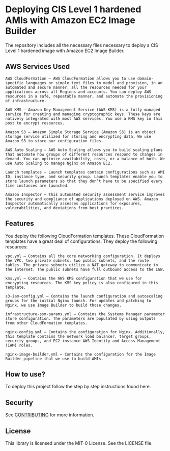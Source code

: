 # Deploying CIS Level 1 hardened AMIs with Amazon EC2 Image Builder
The repository includes all the necessary files necessary to deploy a CIS Level 1 hardened image with Amazon EC2 Image Builder. 

## AWS Services Used

    AWS CloudFormation – AWS CloudFormation allows you to use domain-specific languages or simple text files to model and provision, in an automated and secure manner, all the resources needed for your applications across all Regions and accounts. You can deploy AWS resources in a safe, repeatable manner, and automate the provisioning of infrastructure.

    AWS KMS – Amazon Key Management Service (AWS KMS) is a fully managed service for creating and managing cryptographic keys. These keys are natively integrated with most AWS services. You use a KMS key in this post to encrypt resources.

    Amazon S3 – Amazon Simple Storage Service (Amazon S3) is an object storage service utilized for storing and encrypting data. We use Amazon S3 to store our configuration files.

    AWS Auto Scaling – AWS Auto Scaling allows you to build scaling plans that automate how groups of different resources respond to changes in demand. You can optimize availability, costs, or a balance of both. We use Auto Scaling to manage Nginx on Amazon EC2.

    Launch templates – Launch templates contain configurations such as AMI ID, instance type, and security group. Launch templates enable you to store launch parameters so that they don’t have to be specified every time instances are launched.

    Amazon Inspector – This automated security assessment service improves the security and compliance of applications deployed on AWS. Amazon Inspector automatically assesses applications for exposures, vulnerabilities, and deviations from best practices.

## Features
You deploy the following CloudFormation templates. These CloudFormation templates have a great deal of configurations. They deploy the following resources:

    vpc.yml – Contains all the core networking configuration. It deploys the VPC, two private subnets, two public subnets, and the route tables. The private subnets utilize a NAT gateway to communicate to the internet. The public subnets have full outbound access to the IGW.

    kms.yml – Contains the AWS KMS configuration that we use for encrypting resources. The KMS key policy is also configured in this template.

    s3-iam-config.yml – Contains the launch configuration and autoscaling groups for the initial Nginx launch. For updates and patching to Nginx, we use Image Builder to build those changes.

    infrastructure-ssm-params.yml – Contains the Systems Manager parameter store configuration. The parameters are populated by using outputs from other CloudFormation templates.

    nginx-config.yml – Contains the configuration for Nginx. Additionally, this template contains the network load balancer, target groups, security groups, and EC2 instance AWS Identity and Access Management (IAM) roles.

    nginx-image-builder.yml – Contains the configuration for the Image Builder pipeline that we use to build AMIs.

## How to use?
To deploy this project follow the step by step instructions found here.

## Security

See [CONTRIBUTING](CONTRIBUTING.md#security-issue-notifications) for more information.

## License

This library is licensed under the MIT-0 License. See the LICENSE file.

